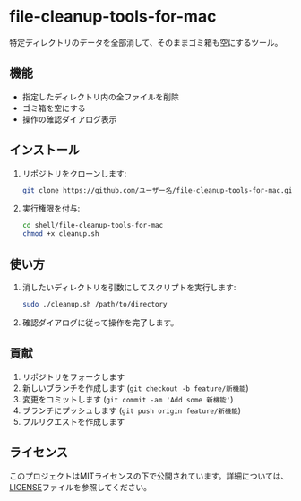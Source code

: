 # file-cleanup-tools-for-mac

特定ディレクトリのデータを全部消して、そのままゴミ箱も空にするツール。

## 機能

- 指定したディレクトリ内の全ファイルを削除
- ゴミ箱を空にする
- 操作の確認ダイアログ表示

## インストール

1. リポジトリをクローンします:
    ```sh
    git clone https://github.com/ユーザー名/file-cleanup-tools-for-mac.git
    ```
2. 実行権限を付与:
    ```sh
    cd shell/file-cleanup-tools-for-mac
    chmod +x cleanup.sh
    ```

## 使い方

1. 消したいディレクトリを引数にしてスクリプトを実行します:
    ``` bash
    sudo ./cleanup.sh /path/to/directory
    ```
2. 確認ダイアログに従って操作を完了します。

## 貢献

1. リポジトリをフォークします
2. 新しいブランチを作成します (`git checkout -b feature/新機能`)
3. 変更をコミットします (`git commit -am 'Add some 新機能'`)
4. ブランチにプッシュします (`git push origin feature/新機能`)
5. プルリクエストを作成します

## ライセンス

このプロジェクトはMITライセンスの下で公開されています。詳細については、[LICENSE](http://_vscodecontentref_/0)ファイルを参照してください。